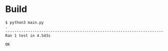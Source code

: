 # Build

```shell
$ python3 main.py
.
----------------------------------------------------------------------
Ran 1 test in 4.543s

OK
```